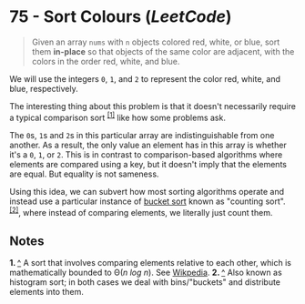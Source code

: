 # 75 - Sort Colours (_LeetCode_)

> Given an array `nums` with `n` objects colored red, white, or blue, sort them
**in-place** so that objects of the same color are adjacent, with the colors in
the order red, white, and blue.

We will use the integers `0`, `1`, and `2` to represent the color red, white,
   and blue, respectively.

The interesting thing about this problem is that it doesn't necessarily
require a typical comparison sort <sup id="a1">[\[1\]](#f1)</sup> like how some
problems ask.

The `0`s, `1`s and `2`s in this particular array are indistinguishable from one
another. As a result, the only value an element has in this array is whether
it's a `0`, `1`, or `2`. This is in contrast to comparison-based algorithms
where elements are compared using a key, but it doesn't imply that the elements
are equal. But equality is not sameness.

Using this idea, we can subvert how most sorting algorithms operate and instead
use a particular instance of
[bucket sort](https://en.wikipedia.org/wiki/Bucket_sort) known as
"counting sort".<sup id="a2">[\[2\]](#2)</sup>, where instead of comparing
elements, we literally just count them.

## Notes

<b id="f1">1. </b> [^](#a1) A sort that involves comparing elements relative
to each other, which is mathematically bounded to Θ(_n log n_). See
[Wikpedia](https://en.wikipedia.org/wiki/Comparison_sort).
<b id="f2">2. </b> [^](#a2) Also known as histogram sort; in both cases we
deal with bins/"buckets" and distribute elements into them.
